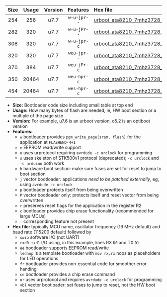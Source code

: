 |Size|Usage|Version|Features|Hex file|
|:-:|:-:|:-:|:-:|:--|
|254|256|u7.7|`w-u-jpr--`|[urboot_ata8210_7mhz3728_115200bps_swio_rxb0_txb1_ur_vbl.hex](https://raw.githubusercontent.com/stefanrueger/urboot.hex/main/mcus/ata8210/fcpu_7mhz3728/115200_bps/urboot_ata8210_7mhz3728_115200bps_swio_rxb0_txb1_ur_vbl.hex)|
|282|320|u7.7|`w-u-jPr--`|[urboot_ata8210_7mhz3728_115200bps_swio_rxb0_txb1_lednop_fr_ur_vbl.hex](https://raw.githubusercontent.com/stefanrueger/urboot.hex/main/mcus/ata8210/fcpu_7mhz3728/115200_bps/urboot_ata8210_7mhz3728_115200bps_swio_rxb0_txb1_lednop_fr_ur_vbl.hex)|
|308|320|u7.7|`w-u-jpr-c`|[urboot_ata8210_7mhz3728_115200bps_swio_rxb0_txb1_lednop_fr_ce_ur_vbl.hex](https://raw.githubusercontent.com/stefanrueger/urboot.hex/main/mcus/ata8210/fcpu_7mhz3728/115200_bps/urboot_ata8210_7mhz3728_115200bps_swio_rxb0_txb1_lednop_fr_ce_ur_vbl.hex)|
|320|320|u7.7|`weu-jpr--`|[urboot_ata8210_7mhz3728_115200bps_swio_rxb0_txb1_ee_ur_vbl.hex](https://raw.githubusercontent.com/stefanrueger/urboot.hex/main/mcus/ata8210/fcpu_7mhz3728/115200_bps/urboot_ata8210_7mhz3728_115200bps_swio_rxb0_txb1_ee_ur_vbl.hex)|
|370|384|u7.7|`weu-jPr-c`|[urboot_ata8210_7mhz3728_115200bps_swio_rxb0_txb1_ee_lednop_fr_ce_ur_vbl.hex](https://raw.githubusercontent.com/stefanrueger/urboot.hex/main/mcus/ata8210/fcpu_7mhz3728/115200_bps/urboot_ata8210_7mhz3728_115200bps_swio_rxb0_txb1_ee_lednop_fr_ce_ur_vbl.hex)|
|350|20464|u7.7|`weu-hpr-c`|[urboot_ata8210_7mhz3728_115200bps_swio_rxb0_txb1_ee_lednop_fr_ce_ur.hex](https://raw.githubusercontent.com/stefanrueger/urboot.hex/main/mcus/ata8210/fcpu_7mhz3728/115200_bps/urboot_ata8210_7mhz3728_115200bps_swio_rxb0_txb1_ee_lednop_fr_ce_ur.hex)|
|454|20464|u7.7|`wes-hpr-c`|[urboot_ata8210_7mhz3728_115200bps_swio_rxb0_txb1_ee_lednop_fr_ce.hex](https://raw.githubusercontent.com/stefanrueger/urboot.hex/main/mcus/ata8210/fcpu_7mhz3728/115200_bps/urboot_ata8210_7mhz3728_115200bps_swio_rxb0_txb1_ee_lednop_fr_ce.hex)|

- **Size:** Bootloader code size including small table at top end
- **Usage:** How many bytes of flash are needed, ie, HW boot section or a multiple of the page size
- **Version:** For example, u7.6 is an urboot version, o5.2 is an optiboot version
- **Features:**
  + `w` bootloader provides `pgm_write_page(sram, flash)` for the application at `FLASHEND-4+1`
  + `e` EEPROM read/write support
  + `u` uses urprotocol requiring `avrdude -c urclock` for programming
  + `s` uses skeleton of STK500v1 protocol (deprecated); `-c urclock` and `-c arduino` both work
  + `h` hardware boot section: make sure fuses are set for reset to jump to boot section
  + `j` vector bootloader: applications *need to be patched externally*, eg, using `avrdude -c urclock`
  + `p` bootloader protects itself from being overwritten
  + `P` vector bootloader only: protects itself and reset vector from being overwritten
  + `r` preserves reset flags for the application in the register R2
  + `c` bootloader provides chip erase functionality (recommended for large MCUs)
  + `-` corresponding feature not present
- **Hex file:** typically MCU name, oscillator frequency (16 MHz default) and baud rate (115200 default) followed by
  + `swio` software I/O (not UART)
  + `rxd0 txd1` I/O using, in this example, lines RX `D0` and TX `D1`
  + `ee` bootloader supports EEPROM read/write
  + `lednop` is a template bootloader with `mov rx,rx` nops as placeholders for LED operations
  + `fr` bootloader provides non-essential code for smoother error handing
  + `ce` bootloader provides a chip erase command
  + `ur` uses urprotocol and requires `avrdude -c urclock` for programming
  + `vbl` vector bootloader: set fuses to jump to reset, not the HW boot section
